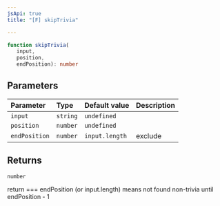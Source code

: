```yaml
---
jsApi: true
title: "[F] skipTrivia"

---
```

```ts
function skipTrivia(
   input, 
   position, 
   endPosition): number
```

## Parameters

| Parameter | Type | Default value | Description |
| :------ | :------ | :------ | :------ |
| `input` | `string` | `undefined` |  |
| `position` | `number` | `undefined` |  |
| `endPosition` | `number` | `input.length` | exclude |

## Returns

`number`

return === endPosition (or input.length) means not found non-trivia until endPosition - 1
